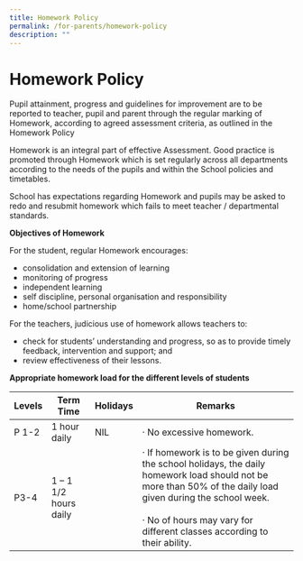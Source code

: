 ```yaml
---
title: Homework Policy
permalink: /for-parents/homework-policy
description: ""
---
```

# **Homework Policy**

Pupil attainment, progress and guidelines for improvement are to be reported to teacher, pupil and parent through the regular marking of Homework, according to agreed assessment criteria, as outlined in the Homework Policy

Homework is an integral part of effective Assessment. Good practice is promoted through Homework which is set regularly across all departments according to the needs of the pupils and within the School policies and timetables.

School has expectations regarding Homework and pupils may be asked to redo and resubmit homework which fails to meet teacher / departmental standards.

**Objectives of Homework**

For the student, regular Homework encourages:

* consolidation and extension of learning
* monitoring of progress
* independent learning
* self discipline, personal organisation and responsibility
* home/school partnership

For the teachers, judicious use of homework allows teachers to: 

* check for students’ understanding and progress, so as to provide timely feedback, intervention and support; and
* review effectiveness of their lessons.




**Appropriate homework load for the different levels of students**



| Levels 	| Term Time 	| Holidays 	| Remarks 	|
|---	|---	|---	|---	|
| P 1-2 	| 1 hour daily 	| NIL 	| ·         No excessive homework.  	|
| P3-4 	| 1 – 1 1/2 hours daily 	|  	| ·         If homework is to be given during the school holidays, the daily homework load should not be more than 50% of the daily load given during the school week.<br><br>·       No of hours may vary for different classes according to their ability. 	|